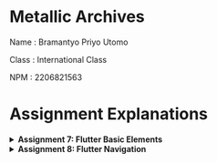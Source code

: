 # Metallic Archives

Name : Bramantyo Priyo Utomo

Class : International Class

NPM : 2206821563

# Assignment Explanations

<details>
<summary><strong>Assignment 7: Flutter Basic Elements</strong></summary>

## Flutter Basic Elements

<details>
<summary><strong>Essay Questions</strong></summary>

<strong>What are the main differences between stateless and stateful widget in Flutter?</strong>

Stateless Widgets: These are widgets that describe part of the user interface which can depend on configuration information in the parent widget and on the system itself, but does not depend on any runtime state. In other words, it describes what the view should look like given its current configuration and state. It cannot change over time. Examples include Icon, IconButton, and Text.

Stateful Widgets: These are widgets that can change over time. They can maintain state that might change during the lifetime of the widget. Implementing a stateful widget requires at least two classes: 1) a StatefulWidget class that creates an instance of 2) a State class. The StatefulWidget class is, itself, immutable, but the State class persists over the lifetime of the widget. Examples include Checkbox, Radio, Slider, InkWell, Form, and TextField.

<strong>Explain all widgets that you used in this assignment.</strong>

1. `Scaffold`: This provides a framework which adheres to Material Design guidelines. It has slots for a AppBar, Drawer, BottomNavigationBar, SnackBar, and more.

2. `AppBar`: This is a Material Design app bar (a.k.a. top bar or action bar).

3. `SnackBar`: This is a temporary message that appears at the bottom of the screen.

4. `myApp`: This is the main widget of the app. It contains the `MaterialApp` widget which is the root of the app. The `MaterialApp` widget contains the `home` property which is the first screen of the app. In this case, the first screen of the app is the `Menu` widget which is located in the `menu.dart` file.

5. `Column`: This is a widget that displays its children in a vertical array.

6. `row`: This is a widget that displays its children in a horizontal array.

7. `children`: This is a property of the `Column` and `Row` widgets. It is a list of widgets that are displayed in the `Column` or `Row`.

</details>

<details>
<summary><strong>Implementation</strong></summary>

1. The first thing I did was to create a Flutter app with the command `flutter create <app_name>`. I named my app `Metallic Archives`.

2. After I created the flutter app, I modified the `main.dart` and also added another dart file called `menu.dart` to create the main menu of the app.

3. ```dart
   import 'package:flutter/material.dart';
   import 'menu.dart';

   void main() {
     runApp(MaterialApp(
       home: Menu(),
     ));
   }
   ```

   This is the main function of the app. It contains the `MaterialApp` widget which is the root of the app. The `MaterialApp` widget contains the `home` property which is the first screen of the app. In this case, the first screen of the app is the `Menu` widget which is located in the `menu.dart` file.

4. ```dart
   class MyApp extends StatelessWidget {
   const MyApp({super.key});

    @override
    Widget build(BuildContext context) {
      return MaterialApp(
        title: 'Metallic Archives',
        theme: ThemeData(
          primarySwatch: Colors.grey,
          colorScheme: ColorScheme.fromSeed(seedColor: Colors.black),
          useMaterial3: true,
        ),
        home: MyHomePage(),
      );
    }
   ```

5. There is also the `menu.dart` file, which contains the `Menu` widget. The `Menu` widget is a stateless widget that contains the main menu of the app.

```dart
import 'package:flutter/material.dart';

class MyHomePage extends StatelessWidget {
  MyHomePage({Key? key}) : super(key: key);
  final List<ShopItem> items = [
    ShopItem("View Album Catalogues", Icons.checklist),
    ShopItem("Add Albums to Wishlist", Icons.add_shopping_cart),
    ShopItem("Logout", Icons.logout),
  ];
}

@override
  Widget build(BuildContext context) {
    return Scaffold(
      ...
    )
  }

class ShopItem {
  final String name;
  final IconData icon;

  ShopItem(this.name, this.icon);
}

class ShopCard extends StatelessWidget {
  final ShopItem item;

  const ShopCard(this.item, {Key? key});

  @override
  Widget build(BuildContext context) {
    ...
  }
}
```

</details>
</details>

<details>
<summary><strong>Assignment 8: Flutter Navigation</strong></summary>

<details>
<summary><strong>Essay Questions</strong></summary>

### Flutter Navigation

In Flutter, `Navigator.push()` and Navigator.`pushReplacement()` are used for navigation between screens.

`Navigator.push()`: This method is used to navigate to a new screen, while keeping the current screen in the stack. This means that if you press the back button on the new screen, you will return to the original screen.

`Navigator.pushReplacement()`: This method is used to navigate to a new screen, replacing the current screen in the stack. This means that if you press the back button on the new screen, you will not return to the original screen, because it has been replaced.

### Widgets In Flutter Navigation

In Flutter, there are several layout widgets that are used to arrange other widgets. Here are some of them:

`Container`: A box that can contain a single child widget. It can have a margin, padding, constraints, and a background decoration.

`Row and Column`: These are flexible layout widgets that allow you to align children widgets along a horizontal or vertical axis.

`Stack`: Allows for stacking of multiple children widgets over each other. It can be useful for creating layouts where you want widgets to overlay each other.

`GridView`: A scrollable grid list. It's useful when you need to display data in a grid format.

`ListView`: A scrollable list of widgets arranged linearly. It's useful when you need to display a long list of similar items.

`Expanded`: A widget that expands a child of a Row, Column, or Flex to fill the available space.

### Cleanliness in Flutter Implementation

Clean Architecture in a Flutter application can be implemented by dividing the project into three layers:

`Presentation Layer`: This is the layer where you handle everything related to the UI. It includes widgets, pages, and also the BLoC or ViewModel if you're using state management solutions like BLoC or Provider.

`Domain Layer`: This is the most inner layer and it should be independent of every other layer. It includes entities (the business objects), use cases (the operations that can be performed on the entities), and abstract definitions of repositories.

`Data Layer`: This layer is responsible for fetching data from the network, database, or any other source. It includes data sources, models (the objects you use in the data layer), and the implementation of the repositories defined in the domain layer.

</details>

<details>
<summary><strong>Implementation</strong></summary>

1. I created an app called the `left_drawer.dart` which is a drawer that is located on the left side of the screen. It contains the `ListView` widget which is a scrollable list of widgets arranged linearly. It's useful when you need to display a long list of similar items.

```dart
import 'package:flutter/material.dart';
import 'package:metallicarchives/screens/menu.dart';
import 'package:metallicarchives/screens/shoplist_form.dart';

class LeftDrawer extends StatelessWidget {
  const LeftDrawer({super.key});

  @override
  Widget build(BuildContext context) {
    return Drawer(
      child: ListView(
        children: [
          const DrawerHeader(
            decoration: BoxDecoration(
              color: Colors.black,
            ),
            child: Column(
              children: [
                Text(
                  'Metallic Archives',
                  textAlign: TextAlign.center,
                  style: TextStyle(
                    fontSize: 30,
                    fontWeight: FontWeight.bold,
                    color: Colors.white,
                  ),
                ),
                SizedBox(height: 10), // Use SizedBox for padding
                Text(
                  "Write all your shopping needs here!",
                  textAlign: TextAlign.center,
                  style: TextStyle(
                    fontSize: 15,
                    color: Colors.white,
                    fontWeight: FontWeight.normal,
                  ),
                ),
              ],
            ),
          ),
          ListTile(
            leading: const Icon(Icons.home_outlined),
            title: const Text(
                'Home Page'), // Corrected typo: 'Homa Page' to 'Home Page'
            // Redirect to MyHomePage
            onTap: () {
              Navigator.pushReplacement(
                context,
                MaterialPageRoute(
                  builder: (context) => MyHomePage(),
                ),
              );
            },
          ),
          ListTile(
            leading: const Icon(Icons.add_shopping_cart),
            title: const Text('Add Album to Wishlist'),
            // Redirect to ShopFormPage
            onTap: () {
              Navigator.push(
                context,
                MaterialPageRoute(
                  builder: (context) => const ShopFormPage(),
                ),
              );
            },
          ),
        ],
      ),
    );
  }
}

```

2. Then I created the `shopcard.dart`, which is just the menu that has been stripped of the drawer and the app bar.

```dart
import 'package:flutter/material.dart';
import 'package:metallicarchives/screens/shoplist_form.dart';
import 'package:metallicarchives/screens/view_product.dart';

class ShopItem {
  final String name;
  final IconData icon;

  ShopItem(this.name, this.icon);
}

class ShopCard extends StatelessWidget {
  final ShopItem item;

  // ignore: use_key_in_widget_constructors
  const ShopCard(this.item, {Key? key});

  @override
  Widget build(BuildContext context) {
    Color buttonColor;
    switch (item.name) {
      case "View Album Catalogues":
        buttonColor = Colors.green;
        break;
      case "Add Albums to Wishlist":
        buttonColor = Colors.blue;
        break;
      case "Logout":
        buttonColor = Colors.red;
        break;
      default:
        buttonColor = Colors.indigo;
    }
    return Material(
      color: buttonColor,
      child: InkWell(
        // Area responsive to touch
        onTap: () {
          // Show SnackBar when clicked
          ScaffoldMessenger.of(context)
            ..hideCurrentSnackBar()
            ..showSnackBar(SnackBar(
                content: Text("You pressed the ${item.name} button!")));

          // Navigate to the appropriate route (depending on the button type)
          if (item.name == "Add Albums to Wishlist") {
            Navigator.push(
              context,
              MaterialPageRoute(
                builder: (context) => const ShopFormPage(),
              ),
            );
          }
          if (item.name == "View Album Catalogues") {
            Navigator.push(
              context,
              MaterialPageRoute(
                builder: (context) => const ViewAlbums(),
              ),
            );
          }
        },
        child: Container(
          padding: const EdgeInsets.all(8),
          child: Center(
            child: Column(
              mainAxisAlignment: MainAxisAlignment.center,
              children: [
                Icon(
                  item.icon,
                  color: Colors.white,
                  size: 30.0,
                ),
                const Padding(padding: EdgeInsets.all(3)),
                Text(
                  item.name,
                  textAlign: TextAlign.center,
                  style: const TextStyle(color: Colors.white),
                ),
              ],
            ),
          ),
        ),
      ),
    );
  }
}

```

3. I added a screens package folder which is just a folder that contains all the screens of the app. I also added the menu, form, and the view product file which is the various menus of the app.

4. I also implemented the bonus for the app, which is viewing the products that user have created using the add albums to wishlist menu.

```dart
import 'package:flutter/material.dart';
import 'package:metallicarchives/widgets/left_drawer.dart';
import 'package:metallicarchives/screens/shoplist_form.dart';
import 'package:metallicarchives/models/Albums.dart';

class ViewAlbums extends StatefulWidget {
  const ViewAlbums({Key? key}) : super(key: key);

  @override
  State<ViewAlbums> createState() => _ViewAlbumsState();
}

class _ViewAlbumsState extends State<ViewAlbums> {
  @override
  Widget build(BuildContext context) {
    return Scaffold(
      appBar: AppBar(
        title: const Text(
          'View Albums',
          style: TextStyle(color: Colors.white),
        ),
        backgroundColor: Colors.black,
        iconTheme: const IconThemeData(color: Colors.white),
      ),
      body: (() {
        if (albums.isEmpty) {
          return const Center(
            child: Text("No Albums found!"),
          );
        } else {
          return ListView.builder(
            itemCount: albums.length,
            itemBuilder: (BuildContext context, int index) {
              return InkWell(
                onTap: () {
                  // Handle card tap
                },
                child: Padding(
                  padding: const EdgeInsets.all(20.0),
                  child: Column(
                    mainAxisSize: MainAxisSize.min,
                    crossAxisAlignment: CrossAxisAlignment.start,
                    children: <Widget>[
                      Text(albums[index].name,
                          textAlign: TextAlign.left,
                          style: const TextStyle(
                              fontWeight: FontWeight.bold, fontSize: 20)),
                      const SizedBox(height: 10),
                      Text('Description: ${albums[index].description}'),
                      const SizedBox(height: 10),
                      Text('Price: ${albums[index].price}'),
                    ],
                  ),
                ),
              );
            },
          );
        }
      })(),
      floatingActionButton: InkWell(
        onTap: () {
          Navigator.pushReplacement(context,
              MaterialPageRoute(builder: (context) => const ShopFormPage()));
        },
        child: Container(
          padding: const EdgeInsets.all(16.0),
          decoration: const BoxDecoration(
            shape: BoxShape.circle,
            color: Colors.black, // Set your desired button color
          ),
          child: const Icon(Icons.add, color: Colors.white),
        ),
      ),
      drawer: const LeftDrawer(),
    );
  }
}

List<Album> albums = [];
```

In addition to the view product menu, I also added the models required for the app.

```dart
// ignore: file_names
class Album {
  final String name;
  final int price;
  final String description;

  Album(this.name, this.price, this.description);
}

```

</details>
